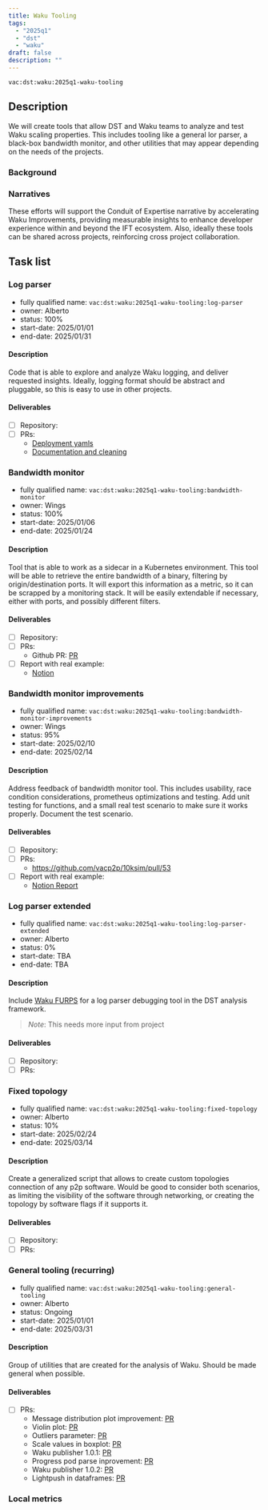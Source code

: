 ```yaml
---
title: Waku Tooling
tags:
  - "2025q1"
  - "dst"
  - "waku"
draft: false
description: ""
---
```


`vac:dst:waku:2025q1-waku-tooling`

## Description

We will create tools that allow
DST and Waku teams to analyze and test
Waku scaling properties.
This includes tooling like a general lor parser,
a black-box bandwidth monitor, and other
utilities that may appear 
depending on the needs of the projects.

### Background

### Narratives

These efforts will support the Conduit of Expertise narrative by
accelerating Waku Improvements,
providing measurable insights
to enhance developer experience
within and beyond the IFT ecosystem.
Also, ideally these tools can be shared across projects, 
reinforcing cross project collaboration.


## Task list

### Log parser

* fully qualified name: `vac:dst:waku:2025q1-waku-tooling:log-parser`
* owner: Alberto
* status: 100%
* start-date: 2025/01/01
* end-date: 2025/01/31

#### Description
Code that is able to explore and analyze
Waku logging, and deliver requested insights.
Ideally, logging format should be abstract and pluggable,
so this is easy to use in other projects.

#### Deliverables
- [ ] Repository:
- [ ] PRs:
  - [Deployment yamls](https://github.com/vacp2p/10ksim/pull/54)
  - [Documentation and cleaning](https://github.com/vacp2p/10ksim/pull/52)

### Bandwidth monitor

* fully qualified name: `vac:dst:waku:2025q1-waku-tooling:bandwidth-monitor`
* owner: Wings
* status: 100%
* start-date: 2025/01/06
* end-date: 2025/01/24

#### Description
Tool that is able to work as a sidecar
in a Kubernetes environment.
This tool will be able to retrieve
the entire bandwidth of a binary,
filtering by origin/destination ports.
It will export this information as a metric,
so it can be scrapped by a monitoring stack.
It will be easily extendable if necessary, 
either with ports, and possibly different filters.

#### Deliverables
- [ ] Repository:
- [ ] PRs:
  - Github PR: [PR](https://github.com/vacp2p/10ksim/pull/53)
- [ ] Report with real example:
  - [Notion](https://www.notion.so/Raw-bandwidth-monitor-sidecar-18b8f96fb65c8062a2a8e176b0ac49be)

### Bandwidth monitor improvements

* fully qualified name: `vac:dst:waku:2025q1-waku-tooling:bandwidth-monitor-improvements`
* owner: Wings
* status: 95%
* start-date: 2025/02/10
* end-date: 2025/02/14

#### Description
Address feedback of bandwidth monitor tool.
This includes usability, race condition considerations,
prometheus optimizations and testing.
Add unit testing for functions, and a small
real test scenario to make sure it works properly.
Document the test scenario.

#### Deliverables
- [ ] Repository:
- [ ] PRs:
  - https://github.com/vacp2p/10ksim/pull/53
- [ ] Report with real example:
  - [Notion Report](https://www.notion.so/Raw-bandwidth-sidecar-Update-19d8f96fb65c80deb38ad95614d3cf34)

### Log parser extended

* fully qualified name: `vac:dst:waku:2025q1-waku-tooling:log-parser-extended`
* owner: Alberto
* status: 0%
* start-date: TBA
* end-date: TBA

#### Description
Include [Waku FURPS](https://www.notion.so/Waku-FURPS-1498f96fb65c803faedef2a591c22c00#1508f96fb65c80a8abd6f5d37a273657) for a log parser debugging tool
in the DST analysis framework.
> *Note*: This needs more input from project

#### Deliverables
- [ ] Repository:
- [ ] PRs:

### Fixed topology

* fully qualified name: `vac:dst:waku:2025q1-waku-tooling:fixed-topology`
* owner: Alberto
* status: 10%
* start-date: 2025/02/24
* end-date: 2025/03/14

#### Description
Create a generalized script that allows to create
custom topologies connection of any p2p software.
Would be good to consider both scenarios,
as limiting the visibility of the software through networking,
or creating the topology by software flags if it supports it.

#### Deliverables
- [ ] Repository:
- [ ] PRs:

### General tooling (recurring)

* fully qualified name: `vac:dst:waku:2025q1-waku-tooling:general-tooling`
* owner: Alberto
* status: Ongoing
* start-date: 2025/01/01
* end-date: 2025/03/31

#### Description
Group of utilities that are created
for the analysis of Waku.
Should be made general when possible.

#### Deliverables
- [ ] PRs:
  - Message distribution plot improvement: [PR](https://github.com/vacp2p/10ksim/pull/47)
  - Violin plot: [PR](https://github.com/vacp2p/10ksim/pull/51)
  - Outliers parameter: [PR](https://github.com/vacp2p/10ksim/pull/57)
  - Scale values in boxplot: [PR](https://github.com/vacp2p/10ksim/pull/58)
  - Waku publisher 1.0.1: [PR](https://github.com/vacp2p/10ksim/pull/59)
  - Progress pod parse inprovement: [PR](https://github.com/vacp2p/10ksim/pull/60)
  - Waku publisher 1.0.2: [PR](https://github.com/vacp2p/10ksim/pull/61)
  - Lightpush in dataframes: [PR](https://github.com/vacp2p/10ksim/pull/62)

### Local metrics
